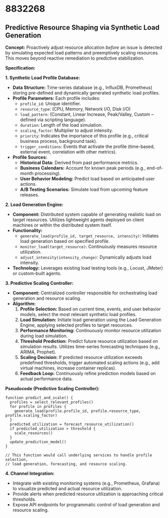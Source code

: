 # 8832268

## Predictive Resource Shaping via Synthetic Load Generation

**Concept:** Proactively adjust resource allocation *before* an issue is detected by simulating expected load patterns and preemptively scaling resources. This moves beyond reactive remediation to predictive stabilization.

**Specification:**

**1. Synthetic Load Profile Database:**

*   **Data Structure:** Time-series database (e.g., InfluxDB, Prometheus) storing pre-defined and dynamically generated synthetic load profiles.
*   **Profile Parameters:** Each profile includes:
    *   `profile_id`: Unique identifier.
    *   `resource_type`: (CPU, Memory, Network I/O, Disk I/O)
    *   `load_pattern`: (Constant, Linear Increase, Peak/Valley, Custom – defined via scripting language).
    *   `duration`: Length of the load simulation.
    *   `scaling_factor`: Multiplier to adjust intensity.
    *   `priority`:  Indicates the importance of this profile (e.g., critical business process, background task).
    *   `trigger_conditions`:  Events that activate the profile (time-based, external event, correlation with other metrics).
*   **Profile Sources:**
    *   **Historical Data:** Derived from past performance metrics.
    *   **Business Calendars:** Account for known peak periods (e.g., end-of-month processing).
    *   **User Behavior Modeling:**  Predict load based on anticipated user actions.
    *   **A/B Testing Scenarios:** Simulate load from upcoming feature releases.

**2. Load Generation Engine:**

*   **Component:** Distributed system capable of generating realistic load on target resources. Utilizes lightweight agents deployed on client machines or within the distributed system itself.
*   **Functionality:**
    *   `generate_load(profile_id, target_resource, intensity)`: Initiates load generation based on specified profile.
    *   `monitor_load(target_resource)`: Continuously measures resource utilization.
    *   `adjust_intensity(intensity_change)`: Dynamically adjusts load intensity.
*   **Technology:**  Leverages existing load testing tools (e.g., Locust, JMeter) or custom-built agents.

**3. Predictive Scaling Controller:**

*   **Component:**  Centralized controller responsible for orchestrating load generation and resource scaling.
*   **Algorithm:**
    1.  **Profile Selection:** Based on current time, events, and user behavior models, select the most relevant synthetic load profiles.
    2.  **Load Simulation:** Initiate load generation using the Load Generation Engine, applying selected profiles to target resources.
    3.  **Performance Monitoring:** Continuously monitor resource utilization during load simulation.
    4.  **Threshold Prediction:** Predict future resource utilization based on simulation results.  Utilizes time-series forecasting techniques (e.g., ARIMA, Prophet).
    5.  **Scaling Decision:** If predicted resource utilization exceeds predefined thresholds, trigger automated scaling actions (e.g., add virtual machines, increase container replicas).
    6.  **Feedback Loop:** Continuously refine prediction models based on actual performance data.

**Pseudocode (Predictive Scaling Controller):**

```
function predict_and_scale() {
  profiles = select_relevant_profiles()
  for profile in profiles {
    generate_load(profile.profile_id, profile.resource_type, profile.scaling_factor)
  }
  predicted_utilization = forecast_resource_utilization()
  if predicted_utilization > threshold {
    scale_resources()
  }
  update_prediction_model()
}

// This function would call underlying services to handle profile selection,
// load generation, forecasting, and resource scaling.
```

**4.  Channel Integration:**

*   Integrate with existing monitoring systems (e.g., Prometheus, Grafana) to visualize predicted and actual resource utilization.
*   Provide alerts when predicted resource utilization is approaching critical thresholds.
*   Expose API endpoints for programmatic control of load generation and resource scaling.
